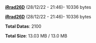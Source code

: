 [**iRrad26D**](/data/iRrad26D.txt) (28/12/22 - 21:46)- 10336 bytes

[**iRrad26D**](/data/iRrad26D.txt) (28/12/22 - 21:46)- 10336 bytes

**Total Datas**: 2100

**Total Size**: 13.03 MB / 13.0 MB